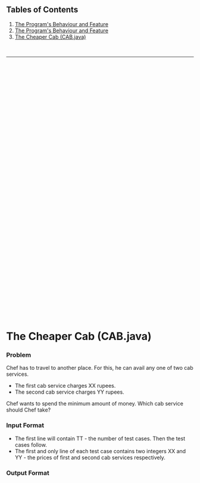 ## Tables of Contents

1. [The Program's Behaviour and Feature](#the-programs-behaviour-and-features)
2. [The Program's Behaviour and Feature](#the-programs-behaviour-and-features)
3. [The Cheaper Cab (CAB.java)](#the-cheaper-cab-(CAB.java))

<br>

---

<br>
<br>
<br>
<br>
<br>
<br>
<br>
<br>
<br>
<br>
<br>
<br>
<br>
<br>
<br>
<br>
<br>
<br>
<br>
<br>
<br>
<br>
<br>
<br>
<br>
<br>
<br>
<br>
<br>
<br>
<br>
<br>
<br>
<br>
<br>
<br>
<br>
<br>
<br>
<br>

# The Cheaper Cab (CAB.java)

### Problem

Chef has to travel to another place. For this, he can avail any one of two cab services.

- The first cab service charges XX rupees.
- The second cab service charges YY rupees.

Chef wants to spend the minimum amount of money. Which cab service should Chef take?

### Input Format

- The first line will contain TT - the number of test cases. Then the test cases follow.
- The first and only line of each test case contains two integers XX and YY - the prices of first and second cab services respectively.

### Output Format
